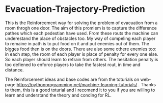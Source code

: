 # Evacuation-Trajectory-Prediction

This is the Reinforcement way for solving the problem of evacuation from a room throgh one door. The aim of this promlem is to capture the difference pathes which each pedestian have used. From these routs the machine can underestand the place of obstacles too. My way of compeling each player to remaine in path is to put food on it and put enemies out of them. The bigges food then is on the doors. There are also some othere enemies too: in each step, the room of each player is place of penalty for every one else. So each player should learn to refrain from others. The hesitation penalty is too defiened to enforce players to take the fastest rout, in time and distance. 

The Reinforcement ideas and base codes are from the toturials on web-page https://pythonprogramming.net/machine-learning-tutorials/ .
Thanks to them, this is a good toturial and I recomend it to you if you are willing to learn and understand the theory and conding for RL. 
